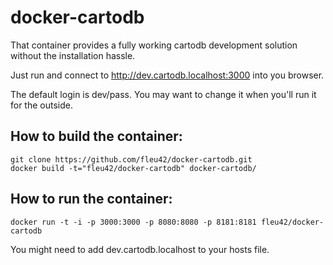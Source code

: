 docker-cartodb
==============

That container provides a fully working cartodb development solution
without the installation hassle.

Just run and connect to http://dev.cartodb.localhost:3000 into you browser.

The default login is dev/pass. You may want to change it when you'll run
it for the outside.

How to build the container:
--------------

```
git clone https://github.com/fleu42/docker-cartodb.git
docker build -t="fleu42/docker-cartodb" docker-cartodb/
```

How to run the container:
--------------

```
docker run -t -i -p 3000:3000 -p 8080:8080 -p 8181:8181 fleu42/docker-cartodb 
```

You might need to add dev.cartodb.localhost to your hosts file.


